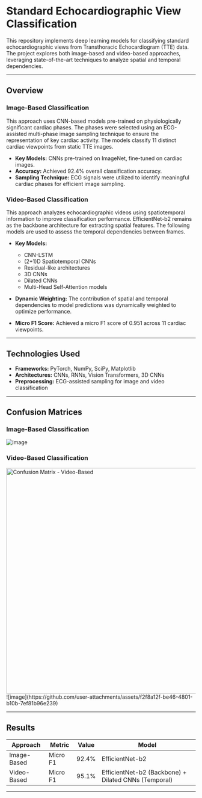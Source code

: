 # Standard Echocardiographic View Classification

This repository implements deep learning models for classifying standard echocardiographic views from Transthoracic Echocardiogram (TTE) data. The project explores both image-based and video-based approaches, leveraging state-of-the-art techniques to analyze spatial and temporal dependencies.

---

## **Overview**

### **Image-Based Classification**
This approach uses CNN-based models pre-trained on physiologically significant cardiac phases. The phases were selected using an ECG-assisted multi-phase image sampling technique to ensure the representation of key cardiac activity. The models classify 11 distinct cardiac viewpoints from static TTE images.

- **Key Models:** CNNs pre-trained on ImageNet, fine-tuned on cardiac images.
- **Accuracy:** Achieved 92.4% overall classification accuracy.
- **Sampling Technique:** ECG signals were utilized to identify meaningful cardiac phases for efficient image sampling.

### **Video-Based Classification**
This approach analyzes echocardiographic videos using spatiotemporal information to improve classification performance. EfficientNet-b2 remains as the backbone architecture for extracting spatial features. The following models are used to assess the temporal dependencies between frames.

- **Key Models:**
  - CNN-LSTM
  - (2+1)D Spatiotemporal CNNs
  - Residual-like architectures
  - 3D CNNs
  - Dilated CNNs
  - Multi-Head Self-Attention models

- **Dynamic Weighting:** The contribution of spatial and temporal dependencies to model predictions was dynamically weighted to optimize performance.
- **Micro F1 Score:** Achieved a micro F1 score of 0.951 across 11 cardiac viewpoints.

---

## **Technologies Used**

- **Frameworks:** PyTorch, NumPy, SciPy, Matplotlib
- **Architectures:** CNNs, RNNs, Vision Transformers, 3D CNNs
- **Preprocessing:** ECG-assisted sampling for image and video classification

---

## **Confusion Matrices**

### Image-Based Classification
![image](https://github.com/user-attachments/assets/3ba5595f-bb1e-40f1-a94e-1ad08773bc60)


### Video-Based Classification
<img src=![image](https://github.com/user-attachments/assets/f2f8a12f-be46-4801-b10b-7ef81b96e239) alt="Confusion Matrix - Video-Based" width="600">
![image](https://github.com/user-attachments/assets/f2f8a12f-be46-4801-b10b-7ef81b96e239)



---

## **Results**

| Approach          | Metric       | Value     |  Model 
|-------------------|--------------|-----------|-----------
| Image-Based       | Micro F1     | 92.4%     | EfficientNet-b2
| Video-Based       | Micro F1     | 95.1%     | EfficientNet-b2 (Backbone) + Dilated CNNs (Temporal)

---
